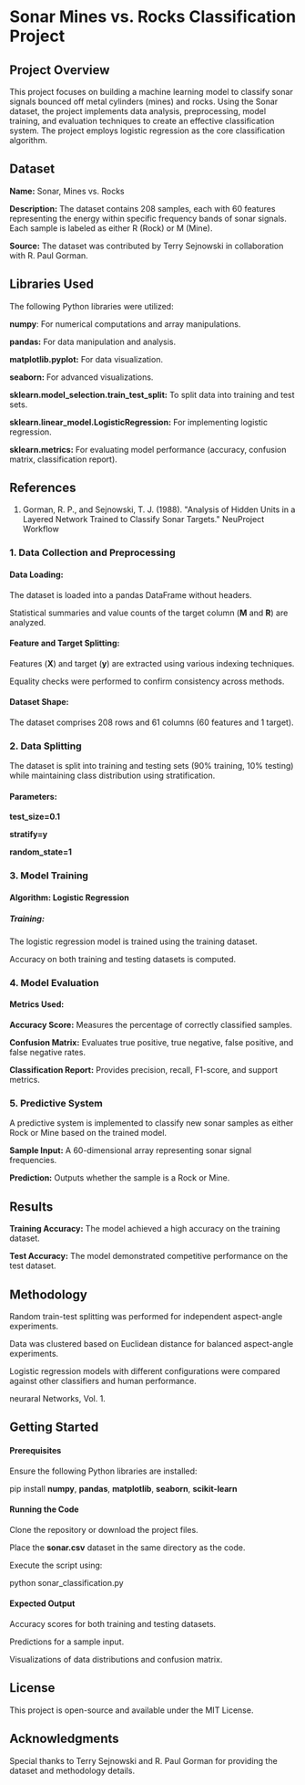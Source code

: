 # Sonar Mines vs. Rocks Classification Project

## Project Overview

This project focuses on building a machine learning model to classify sonar signals bounced off metal cylinders (mines) and rocks. Using the Sonar dataset, the project implements data analysis, preprocessing, model training, and evaluation techniques to create an effective classification system. The project employs logistic regression as the core classification algorithm.

## Dataset

**Name:** Sonar, Mines vs. Rocks

**Description:** The dataset contains 208 samples, each with 60 features representing the energy within specific frequency bands of sonar signals. Each sample is labeled as either R (Rock) or M (Mine).

**Source:** The dataset was contributed by Terry Sejnowski in collaboration with R. Paul Gorman.

## Libraries Used

The following Python libraries were utilized:

**numpy**: For numerical computations and array manipulations.

**pandas:** For data manipulation and analysis.

**matplotlib.pyplot:** For data visualization.

**seaborn:** For advanced visualizations.

**sklearn.model_selection.train_test_split:** To split data into training and test sets.

**sklearn.linear_model.LogisticRegression:** For implementing logistic regression.

**sklearn.metrics:** For evaluating model performance (accuracy, confusion matrix, classification report).

## References

1. Gorman, R. P., and Sejnowski, T. J. (1988). "Analysis of Hidden Units in a Layered Network Trained to Classify Sonar Targets." NeuProject Workflow

  ### 1. Data Collection and Preprocessing

  #### Data Loading:

The dataset is loaded into a pandas DataFrame without headers.

Statistical summaries and value counts of the target column (**M** and **R**) are analyzed.

#### Feature and Target Splitting:

Features (**X**) and target (**y**) are extracted using various indexing techniques.

Equality checks were performed to confirm consistency across methods.

#### Dataset Shape:

The dataset comprises 208 rows and 61 columns (60 features and 1 target).

### 2. Data Splitting

The dataset is split into training and testing sets (90% training, 10% testing) while maintaining class distribution using stratification.

#### Parameters:

**test_size=0.1**

**stratify=y**

**random_state=1**

### 3. Model Training

#### Algorithm: Logistic Regression

##### Training:

The logistic regression model is trained using the training dataset.

Accuracy on both training and testing datasets is computed.

### 4. Model Evaluation

#### Metrics Used:

**Accuracy Score:** Measures the percentage of correctly classified samples.

**Confusion Matrix:** Evaluates true positive, true negative, false positive, and false negative rates.

**Classification Report:** Provides precision, recall, F1-score, and support metrics.

### 5. Predictive System

A predictive system is implemented to classify new sonar samples as either Rock or Mine based on the trained model.

**Sample Input:** A 60-dimensional array representing sonar signal frequencies.

**Prediction:** Outputs whether the sample is a Rock or Mine.

## Results

**Training Accuracy:** The model achieved a high accuracy on the training dataset.

**Test Accuracy:** The model demonstrated competitive performance on the test dataset.

## Methodology

Random train-test splitting was performed for independent aspect-angle experiments.

Data was clustered based on Euclidean distance for balanced aspect-angle experiments.

Logistic regression models with different configurations were compared against other classifiers and human performance.

neuraral Networks, Vol. 1.


## Getting Started

#### Prerequisites

Ensure the following Python libraries are installed:

pip install **numpy**, **pandas**, **matplotlib**, **seaborn**, **scikit-learn**

#### Running the Code

Clone the repository or download the project files.

Place the **sonar.csv** dataset in the same directory as the code.

Execute the script using:

python sonar_classification.py

#### Expected Output

Accuracy scores for both training and testing datasets.

Predictions for a sample input.

Visualizations of data distributions and confusion matrix.

## License

This project is open-source and available under the MIT License.

## Acknowledgments

Special thanks to Terry Sejnowski and R. Paul Gorman for providing the dataset and methodology details.

